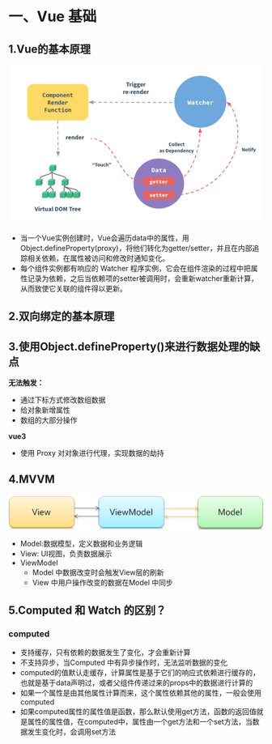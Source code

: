 # 一、Vue 基础

## 1.Vue的基本原理

![0_tB3MJCzh_cB6i3mS-1.png](Vue.assets/1620128979608-f7465ffc-9411-43e3-a6bc-96ab44dd77df.png)

- 当一个Vue实例创建时，Vue会遍历data中的属性，用Object.defineProperty(proxy)，将他们转化为getter/setter，并且在内部追踪相关依赖，在属性被访问和修改时通知变化。
- 每个组件实例都有响应的 Watcher 程序实例，它会在组件渲染的过程中把属性记录为依赖，之后当依赖项的setter被调用时，会重新watcher重新计算，从而致使它关联的组件得以更新。

## 2.双向绑定的基本原理

## 3.使用Object.defineProperty()来进行数据处理的缺点

**无法触发：**

- 通过下标方式修改数组数据
- 给对象新增属性
- 数组的大部分操作

**vue3**

- 使用 Proxy 对对象进行代理，实现数据的劫持

## 4.MVVM

![image-20221018184038042](Vue.assets/image-20221018184038042.png)

- Model:数据模型，定义数据和业务逻辑
- View: UI视图，负责数据展示
- ViewModel
  - Model 中数据改变时会触发View层的刷新
  - View 中用户操作改变的数据在Model 中同步

## 5.Computed 和 Watch 的区别？

### computed

- 支持缓存，只有依赖的数据发生了变化，才会重新计算
- 不支持异步，当Computed 中有异步操作时，无法监听数据的变化
- computed的值默认走缓存，计算属性是基于它们的响应式依赖进行缓存的，也就是基于data声明过，或者父组件传递过来的props中的数据进行计算的
- 如果一个属性是由其他属性计算而来，这个属性依赖其他的属性，一般会使用computed
- 如果computed属性的属性值是函数，那么默认使用get方法，函数的返回值就是属性的属性值，在computed中，属性由一个get方法和一个set方法，当数据发生变化时，会调用set方法

